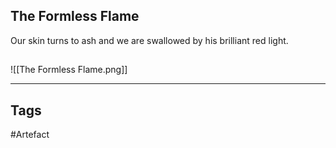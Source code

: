 ## The Formless Flame
Our skin turns to ash
and we are swallowed by his brilliant red light.
## 
![[The Formless Flame.png]]

---
## Tags
#Artefact